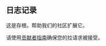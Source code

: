 ## 日志记录

这是存根。帮助我们的社区扩展它。

请使用[贡献者指南](https://github.com/coinalpha/hummingbot/blob/master/CONTRIBUTING.md)确保您的拉请求被接受。
